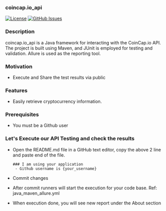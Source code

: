 
### coincap.io_api

[![License](https://img.shields.io/badge/license-MIT-blue.svg)](https://opensource.org/licenses/MIT)
[![GitHub Issues](https://img.shields.io/github/issues/Semihcansertbas/coincap.io_api.svg)](https://github.com/Semihcansertbas/coincap.io_api/issues)

### Description
coincap.io_api is a Java framework for interacting with the CoinCap.io API. The project is built using Maven, and JUnit is employed for testing and validation. Allure is used as the reporting tool.

### Motivation
- Execute and Share the test results via public

### Features
- Easily retrieve cryptocurrency information.


### Prerequisites
- You must be a Github user

### Let's Execute our API Testing and check the results
- Open the README.md file in a GitHub text editor, copy the above 2 line and paste end of the file.

      ### I am using your application
       - Github username is {your_username}
- Commit changes
- After commit runners will start the execution for your code base. Ref: java_maven_allure.yml
- When execution done, you will see new report under the About section
  


